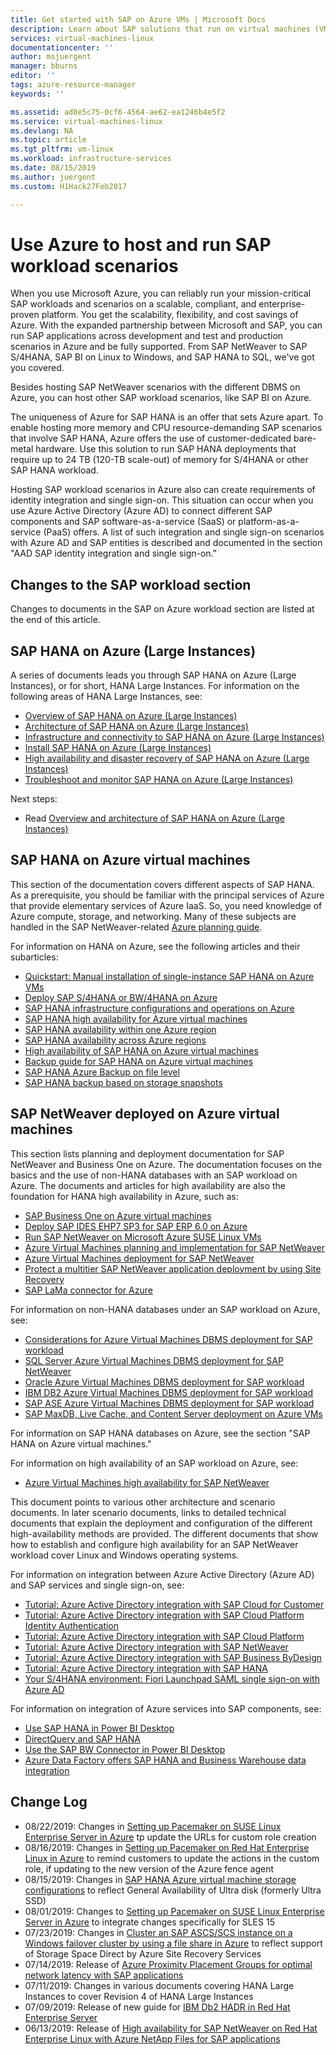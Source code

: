```yaml
---
title: Get started with SAP on Azure VMs | Microsoft Docs
description: Learn about SAP solutions that run on virtual machines (VMs) in Microsoft Azure
services: virtual-machines-linux
documentationcenter: ''
author: msjuergent
manager: bburns
editor: ''
tags: azure-resource-manager
keywords: ''

ms.assetid: ad8e5c75-0cf6-4564-ae62-ea1246b4e5f2
ms.service: virtual-machines-linux
ms.devlang: NA
ms.topic: article
ms.tgt_pltfrm: vm-linux
ms.workload: infrastructure-services
ms.date: 08/15/2019
ms.author: juergent
ms.custom: H1Hack27Feb2017

---
```



# Use Azure to host and run SAP workload scenarios

When you use Microsoft Azure, you can reliably run your mission-critical SAP workloads and scenarios on a scalable, compliant, and enterprise-proven platform. You get the scalability, flexibility, and cost savings of Azure. With the expanded partnership between Microsoft and SAP, you can run SAP applications across development and test and production scenarios in Azure and be fully supported. From SAP NetWeaver to SAP S/4HANA, SAP BI on Linux to Windows, and SAP HANA to SQL, we've got you covered.

Besides hosting SAP NetWeaver scenarios with the different DBMS on Azure, you can host other SAP workload scenarios, like SAP BI on Azure. 

The uniqueness of Azure for SAP HANA is an offer that sets Azure apart. To enable hosting more memory and CPU resource-demanding SAP scenarios that involve SAP HANA, Azure offers the use of customer-dedicated bare-metal hardware. Use this solution to run SAP HANA deployments that require up to 24 TB (120-TB scale-out) of memory for S/4HANA or other SAP HANA workload. 

Hosting SAP workload scenarios in Azure also can create requirements of identity integration and single sign-on. This situation can occur when you use Azure Active Directory (Azure AD) to connect different SAP components and SAP software-as-a-service (SaaS) or platform-as-a-service (PaaS) offers. A list of such integration and single sign-on scenarios with Azure AD and SAP entities is described and documented in the section "AAD SAP identity integration and single sign-on."

## Changes to the SAP workload section
Changes to documents in the SAP on Azure workload section are listed at the end of this article.


## SAP HANA on Azure (Large Instances)

A series of documents leads you through SAP HANA on Azure (Large Instances), or for short, HANA Large Instances. For information on the following areas of HANA Large Instances, see:

- [Overview of SAP HANA on Azure (Large Instances)](https://docs.microsoft.com/azure/virtual-machines/workloads/sap/hana-overview-architecture)
- [Architecture of SAP HANA on Azure (Large Instances)](https://docs.microsoft.com/azure/virtual-machines/workloads/sap/hana-architecture)
- [Infrastructure and connectivity to SAP HANA on Azure (Large Instances)](https://docs.microsoft.com/azure/virtual-machines/workloads/sap/hana-overview-infrastructure-connectivity)
- [Install SAP HANA on Azure (Large Instances)](https://docs.microsoft.com/azure/virtual-machines/workloads/sap/hana-installation)
- [High availability and disaster recovery of SAP HANA on Azure (Large Instances)](https://docs.microsoft.com/azure/virtual-machines/workloads/sap/hana-overview-high-availability-disaster-recovery)
- [Troubleshoot and monitor SAP HANA on Azure (Large Instances)](https://docs.microsoft.com/azure/virtual-machines/workloads/sap/troubleshooting-monitoring)

Next steps:

- Read [Overview and architecture of SAP HANA on Azure (Large Instances)](https://docs.microsoft.com/azure/virtual-machines/workloads/sap/hana-overview-architecture)



## SAP HANA on Azure virtual machines
This section of the documentation covers different aspects of SAP HANA. As a prerequisite, you should be familiar with the principal services of Azure that provide elementary services of Azure IaaS. So, you need knowledge of Azure compute, storage, and networking. Many of these subjects are handled in the SAP NetWeaver-related [Azure planning guide](https://docs.microsoft.com/azure/virtual-machines/workloads/sap/planning-guide). 

For information on HANA on Azure, see the following articles and their subarticles:

- [Quickstart: Manual installation of single-instance SAP HANA on Azure VMs](https://docs.microsoft.com/azure/virtual-machines/workloads/sap/hana-get-started)
- [Deploy SAP S/4HANA or BW/4HANA on Azure](https://docs.microsoft.com/azure/virtual-machines/workloads/sap/cal-s4h)
- [SAP HANA infrastructure configurations and operations on Azure](https://docs.microsoft.com/azure/virtual-machines/workloads/sap/hana-vm-operations)
- [SAP HANA high availability for Azure virtual machines](https://docs.microsoft.com/azure/virtual-machines/workloads/sap/sap-hana-availability-overview)
- [SAP HANA availability within one Azure region](https://docs.microsoft.com/azure/virtual-machines/workloads/sap/sap-hana-availability-one-region)
- [SAP HANA availability across Azure regions](https://docs.microsoft.com/azure/virtual-machines/workloads/sap/sap-hana-availability-across-regions)
- [High availability of SAP HANA on Azure virtual machines](https://docs.microsoft.com/azure/virtual-machines/workloads/sap/sap-hana-high-availability)
- [Backup guide for SAP HANA on Azure virtual machines](https://docs.microsoft.com/azure/virtual-machines/workloads/sap/sap-hana-backup-guide)
- [SAP HANA Azure Backup on file level](https://docs.microsoft.com/azure/virtual-machines/workloads/sap/sap-hana-backup-file-level)
- [SAP HANA backup based on storage snapshots](https://docs.microsoft.com/azure/virtual-machines/workloads/sap/sap-hana-backup-storage-snapshots)

 

## SAP NetWeaver deployed on Azure virtual machines
This section lists planning and deployment documentation for SAP NetWeaver and Business One on Azure. The documentation focuses on the basics and the use of non-HANA databases with an SAP workload on Azure. The documents and articles for high availability are also the foundation for HANA high availability in Azure, such as:

- [SAP Business One on Azure virtual machines](https://docs.microsoft.com/azure/virtual-machines/workloads/sap/business-one-azure)
- [Deploy SAP IDES EHP7 SP3 for SAP ERP 6.0 on Azure](https://docs.microsoft.com/azure/virtual-machines/workloads/sap/cal-ides-erp6-erp7-sp3-sql)
- [Run SAP NetWeaver on Microsoft Azure SUSE Linux VMs](https://docs.microsoft.com/azure/virtual-machines/workloads/sap/suse-quickstart)
- [Azure Virtual Machines planning and implementation for SAP NetWeaver](https://docs.microsoft.com/azure/virtual-machines/workloads/sap/planning-guide)
- [Azure Virtual Machines deployment for SAP NetWeaver](https://docs.microsoft.com/azure/virtual-machines/workloads/sap/deployment-guide)
- [Protect a multitier SAP NetWeaver application deployment by using Site Recovery](https://docs.microsoft.com/azure/site-recovery/site-recovery-sap)
- [SAP LaMa connector for Azure](https://docs.microsoft.com/azure/virtual-machines/workloads/sap/lama-installation)

For information on non-HANA databases under an SAP workload on Azure, see:

- [Considerations for Azure Virtual Machines DBMS deployment for SAP workload](https://docs.microsoft.com/azure/virtual-machines/workloads/sap/dbms_guide_general)
- [SQL Server Azure Virtual Machines DBMS deployment for SAP NetWeaver](https://docs.microsoft.com/azure/virtual-machines/workloads/sap/dbms_guide_sqlserver)
- [Oracle Azure Virtual Machines DBMS deployment for SAP workload](https://docs.microsoft.com/azure/virtual-machines/workloads/sap/dbms_guide_oracle)
- [IBM DB2 Azure Virtual Machines DBMS deployment for SAP workload](https://docs.microsoft.com/azure/virtual-machines/workloads/sap/dbms_guide_ibm)
- [SAP ASE Azure Virtual Machines DBMS deployment for SAP workload](https://docs.microsoft.com/azure/virtual-machines/workloads/sap/dbms_guide_sapase)
- [SAP MaxDB, Live Cache, and Content Server deployment on Azure VMs](https://docs.microsoft.com/azure/virtual-machines/workloads/sap/dbms_guide_maxdb)

For information on SAP HANA databases on Azure, see the section "SAP HANA on Azure virtual machines."

For information on high availability of an SAP workload on Azure, see:

- [Azure Virtual Machines high availability for SAP NetWeaver](https://docs.microsoft.com/azure/virtual-machines/workloads/sap/sap-high-availability-guide-start)

This document points to various other architecture and scenario documents. In later scenario documents, links to detailed technical documents that explain the deployment and configuration of the different high-availability methods are provided. The different documents that show how to establish and configure high availability for an SAP NetWeaver workload cover Linux and Windows operating systems.


For information on integration between Azure Active Directory (Azure AD) and SAP services and single sign-on, see:

- [Tutorial: Azure Active Directory integration with SAP Cloud for Customer](https://docs.microsoft.com/azure/active-directory/saas-apps/sap-customer-cloud-tutorial?toc=%2fazure%2fvirtual-machines%2fworkloads%2fsap%2ftoc.json)
- [Tutorial: Azure Active Directory integration with SAP Cloud Platform Identity Authentication](https://docs.microsoft.com/azure/active-directory/saas-apps/sap-hana-cloud-platform-identity-authentication-tutorial?toc=%2fazure%2fvirtual-machines%2fworkloads%2fsap%2ftoc.json)
- [Tutorial: Azure Active Directory integration with SAP Cloud Platform](https://docs.microsoft.com/azure/active-directory/saas-apps/sap-hana-cloud-platform-tutorial?toc=%2fazure%2fvirtual-machines%2fworkloads%2fsap%2ftoc.json)
- [Tutorial: Azure Active Directory integration with SAP NetWeaver](https://docs.microsoft.com/azure/active-directory/saas-apps/sap-netweaver-tutorial?toc=%2fazure%2fvirtual-machines%2fworkloads%2fsap%2ftoc.json)
- [Tutorial: Azure Active Directory integration with SAP Business ByDesign](https://docs.microsoft.com/azure/active-directory/saas-apps/sapbusinessbydesign-tutorial?toc=%2fazure%2fvirtual-machines%2fworkloads%2fsap%2ftoc.json)
- [Tutorial: Azure Active Directory integration with SAP HANA](https://docs.microsoft.com/azure/active-directory/saas-apps/saphana-tutorial?toc=%2fazure%2fvirtual-machines%2fworkloads%2fsap%2ftoc.json)
- [Your S/4HANA environment: Fiori Launchpad SAML single sign-on with Azure AD](https://blogs.sap.com/2017/02/20/your-s4hana-environment-part-7-fiori-launchpad-saml-single-sing-on-with-azure-ad/)

For information on integration of Azure services into SAP components, see:

- [Use SAP HANA in Power BI Desktop](https://docs.microsoft.com/power-bi/desktop-sap-hana)
- [DirectQuery and SAP HANA](https://docs.microsoft.com/power-bi/desktop-directquery-sap-hana)
- [Use the SAP BW Connector in Power BI Desktop](https://docs.microsoft.com/power-bi/desktop-sap-bw-connector) 
- [Azure Data Factory offers SAP HANA and Business Warehouse data integration](https://azure.microsoft.com/blog/azure-data-factory-offer-sap-hana-and-business-warehouse-data-integration)


## Change Log
- 08/22/2019: Changes in [Setting up Pacemaker on SUSE Linux Enterprise Server in Azure](https://docs.microsoft.com/azure/virtual-machines/workloads/sap/high-availability-guide-suse-pacemaker) tp update the URLs for custom role creation  
- 08/16/2019: Changes in [Setting up Pacemaker on Red Hat Enterprise Linux in Azure](https://docs.microsoft.com/azure/virtual-machines/workloads/sap/high-availability-guide-rhel-pacemaker) to remind customers to update the actions in the custom role, if updating to the new version of the Azure fence agent  
- 08/15/2019: Changes in [SAP HANA Azure virtual machine storage configurations](https://docs.microsoft.com/en-us/azure/virtual-machines/workloads/sap/hana-vm-operations-storage) to reflect General Availability of Ultra disk (formerly Ultra SSD)
- 08/01/2019: Changes to [Setting up Pacemaker on SUSE Linux Enterprise Server in Azure](https://docs.microsoft.com/en-us/azure/virtual-machines/workloads/sap/high-availability-guide-suse-pacemaker) to integrate changes specifically for SLES 15 
- 07/23/2019: Changes in [Cluster an SAP ASCS/SCS instance on a Windows failover cluster by using a file share in Azure](sap-high-availability-guide-wsfc-file-share.md) to reflect support of Storage Space Direct by Azure Site Recovery Services
- 07/14/2019: Release of [Azure Proximity Placement Groups for optimal network latency with SAP applications](sap-proximity-placement-scenarios.md)
- 07/11/2019: Changes in various documents covering HANA Large Instances to cover Revision 4 of HANA Large Instances
- 07/09/2019: Release of new guide for [IBM Db2 HADR in Red Hat Enterprise Server](high-availability-guide-rhel-ibm-db2-luw.md)
- 06/13/2019: Release of [High availability for SAP NetWeaver on Red Hat Enterprise Linux with Azure NetApp Files for SAP applications](high-availability-guide-rhel-netapp-files.md)


